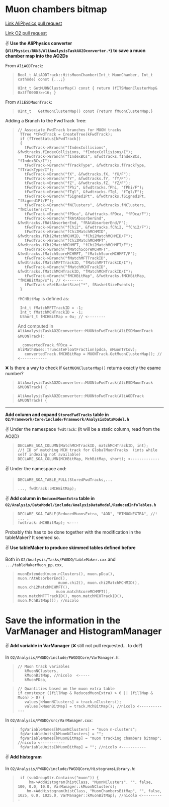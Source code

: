 
#   Muon chambers bitmap

[Link AliPhysics pull request](https://github.com/alisw/AliPhysics/pull/17940)

[Link O2 pull request](https://github.com/AliceO2Group/AliceO2/pull/6440)

:v: **Use the AliPhysics converter (`AliPhysics/RUN3/AliAnalysisTaskAO2Dconverter.*`) to save a muon chamber map into the AO2Ds** 

 From `AliAODTrack`:


>```
> Bool_t AliAODTrack::HitsMuonChamber(Int_t MuonChamber, Int_t cathode) const {...;}
>
>UInt_t GetMUONClusterMap() const { return (fITSMuonClusterMap& 0x3ff0000)>>16; }
>```

 From `AliESDMuonTrack`:

>```
>UInt_t   GetMuonClusterMap() const {return fMuonClusterMap;}
>```


Adding a Branch to the FwdTrack Tree:

>```
>// Associate FwdTrack branches for MUON tracks
>  TTree *tFwdTrack = CreateTree(kFwdTrack);
>  if (fTreeStatus[kFwdTrack])
>  {
>    tFwdTrack->Branch("fIndexCollisions", &fwdtracks.fIndexCollisions, "fIndexCollisions/I");
>    tFwdTrack->Branch("fIndexBCs", &fwdtracks.fIndexBCs, "fIndexBCs/I");
>    tFwdTrack->Branch("fTrackType", &fwdtracks.fTrackType, "fTrackType/I");
>    tFwdTrack->Branch("fX", &fwdtracks.fX, "fX/F");
>    tFwdTrack->Branch("fY", &fwdtracks.fY, "fY/F");
>    tFwdTrack->Branch("fZ", &fwdtracks.fZ, "fZ/F");
>    tFwdTrack->Branch("fPhi", &fwdtracks.fPhi, "fPhi/F");
>    tFwdTrack->Branch("fTgl", &fwdtracks.fTgl, "fTgl/F");
>    tFwdTrack->Branch("fSigned1Pt", &fwdtracks.fSigned1Pt, "fSigned1Pt/F");
>    tFwdTrack->Branch("fNClusters", &fwdtracks.fNClusters, "fNClusters/I");
>    tFwdTrack->Branch("fPDca", &fwdtracks.fPDca, "fPDca/F");
>    tFwdTrack->Branch("fRAtAbsorberEnd", &fwdtracks.fRAtAbsorberEnd, "fRAtAbsorberEnd/F");
>    tFwdTrack->Branch("fChi2", &fwdtracks.fChi2, "fChi2/F");
>    tFwdTrack->Branch("fChi2MatchMCHMID", &fwdtracks.fChi2MatchMCHMID, "fChi2MatchMCHMID/F");
>    tFwdTrack->Branch("fChi2MatchMCHMFT", &fwdtracks.fChi2MatchMCHMFT, "fChi2MatchMCHMFT/F");
>    tFwdTrack->Branch("fMatchScoreMCHMFT", &fwdtracks.fMatchScoreMCHMFT, "fMatchScoreMCHMFT/F");
>    tFwdTrack->Branch("fMatchMFTTrackID", &fwdtracks.fMatchMFTTrackID, "fMatchMFTTrackID/I");
>    tFwdTrack->Branch("fMatchMCHTrackID", &fwdtracks.fMatchMCHTrackID, "fMatchMCHTrackID/I");
>    tFwdTrack->Branch("fMCHBitMap", &fwdtracks.fMCHBitMap, "fMCHBitMap/s"); // <--------
>    tFwdTrack->SetBasketSize("*", fBasketSizeEvents);
>  }
>```
>
>`fMCHBitMap` is defined as:
>```
>  Int_t fMatchMFTTrackID = -1;
>  Int_t fMatchMCHTrackID = -1;
>  UShort_t fMCHBitMap = 0u; // <--------
>```
>And computed in `AliAnalysisTaskAO2Dconverter::MUONtoFwdTrack(AliESDMuonTrack &MUONTrack)`:
>```
>   convertedTrack.fPDca = AliMathBase::TruncateFloatFraction(pdca, mMuonTrCov);
>    convertedTrack.fMCHBitMap = MUONTrack.GetMuonClusterMap(); // <------------
>```
>
:x: Is there a way to check if `GetMUONClusterMap()` returns exactly the esame number? 

>`AliAnalysisTaskAO2Dconverter::MUONtoFwdTrack(AliESDMuonTrack &MUONTrack) {`

>`AliAnalysisTaskAO2Dconverter::MUONtoFwdTrack(AliAODTrack &MUONTrack) {`



---

**Add column and expand `StoredFwdTracks` table in `O2/Framework/Core/include/Framework/AnalysisDataModel.h`**

:v: Under the namespace `fwdtrack`: (it will be a static column, read from the AO2D)
>```
>DECLARE_SOA_COLUMN(MatchMCHTrackID, matchMCHTrackID, int);     //! ID of matching MCH track for GlobalMuonTracks  (ints while self indexing not available)
>DECLARE_SOA_COLUMN(MCHBitMap, MchBitMap, short); <-------------
>```


:v: Under the namespace aod:

>`DECLARE_SOA_TABLE_FULL(StoredFwdTracks,...`
>
>`..., fwdtrack::MCHBitMap);`

:v: **Add column in `ReducedMuonExtra` table in `O2/Analysis/DataModel/include/AnalysisDataModel/ReducedInfoTables.h`**

>```
>DECLARE_SOA_TABLE(ReducedMuonsExtra, "AOD", "RTMUONEXTRA", //!
>... ,
>fwdtrack::MCHBitMap); <----
>```

Probably this has to be done together with the modification in the tableMaker? It seemed so.

:v: **Use tableMaker to produce skimmed tables defined before**

Both in `O2/Analysis/Tasks/PWGDQ/tableMaker.cxx` and `.../tableMakerMuon_pp.cxx`,

>```
> muonExtended(muon.nClusters(), muon.pDca(), muon.rAtAbsorberEnd(),
>                   muon.chi2(), muon.chi2MatchMCHMID(), muon.chi2MatchMCHMFT(),
>                  muon.matchScoreMCHMFT(), muon.matchMFTTrackID(), muon.matchMCHTrackID(), muon.MchBitMap()); //nicolo
>```

# Save the information in the VarManager and HistogramManager

:v: **Add variable in VarManager** (:x: still not pull requested... to do?)

In `O2/Analysis/PWGDQ/include/PWGDQCore/VarManager.h`:
>```
> // Muon track variables
>    kMuonNClusters,
>    kMuonBitMap, //nicolo  <-----
>    kMuonPDca,
>```

>```
>// Quantities based on the muon extra table
> if constexpr ((fillMap & ReducedMuonExtra) > 0 || (fillMap & Muon) > 0) {
>    values[kMuonNClusters] = track.nClusters();
>    values[kMuonBitMap] = track.MchBitMap(); //nicolo <-------------
>```
In `O2/Analysis/PWGDQ/src/VarManager.cxx`:
>```
>  fgVariableNames[kMuonNClusters] = "muon n-clusters";
>  fgVariableUnits[kMuonNClusters] = "";
>  fgVariableNames[kMuonBitMap] = "muon tracking chambers bitmap"; //nicolo <-----------
>  fgVariableUnits[kMuonBitMap] = ""; //nicolo <-----------
>```

:v: **Add histogram**

In  `O2/Analysis/PWGDQ/include/PWGDQCore/HistogramsLibrary.h`:
>```
>  if (subGroupStr.Contains("muon")) {
>      hm->AddHistogram(histClass, "MuonNClusters", "", false, 100, 0.0, 10.0, VarManager::kMuonNClusters);
>     hm->AddHistogram(histClass, "MuonChambersBitMap", "", false, 1025, 0.0, 1025.0, VarManager::kMuonBitMap); //nicolo <----------
>```



